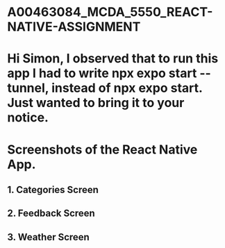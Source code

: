 # A00463084_MCDA_5550_REACT-NATIVE-ASSIGNMENT

# Hi Simon, I observed that to run this app I had to write npx expo start --tunnel, instead of npx expo start. Just wanted to bring it to your notice.

# Screenshots of the React Native App.

## 1. Categories Screen



## 2. Feedback Screen

## 3. Weather Screen

